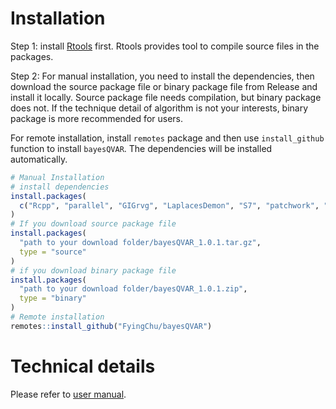# Installation

Step 1: install [Rtools](https://cran.r-project.org/bin/windows/Rtools/) first.
Rtools provides tool to compile source files in the packages.

Step 2: For manual installation, you need to install the dependencies, then download the source package file or binary package file from Release and install it locally. Source package file needs compilation, but binary package does not. If the technique detail of algorithm is not your interests, binary package is more recommended for users.

For remote installation, install `remotes` package and then use `install_github` function to install `bayesQVAR`. The dependencies will be installed automatically. 

```R
# Manual Installation
# install dependencies
install.packages(
  c("Rcpp", "parallel", "GIGrvg", "LaplacesDemon", "S7", "patchwork", "ggplot2", "stringr")
)
# If you download source package file
install.packages(
  "path to your download folder/bayesQVAR_1.0.1.tar.gz",
  type = "source"
)
# if you download binary package file
install.packages(
  "path to your download folder/bayesQVAR_1.0.1.zip",
  type = "binary"
)
# Remote installation
remotes::install_github("FyingChu/bayesQVAR")
```

# Technical details

Please refer to [user manual](https://bookdown.org/zhufengyi810/bayesqvar_user_manual/).
